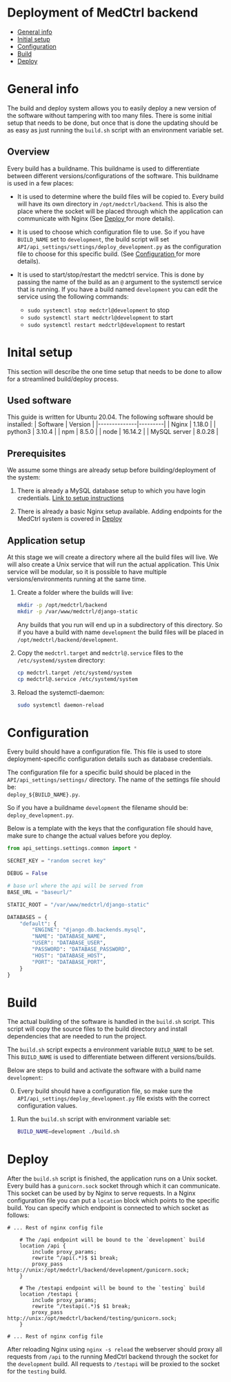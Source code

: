 # Deployment of MedCtrl backend

* [ General info ](#general)
* [ Initial setup ](#initSetup)
* [ Configuration ](#configuration)
* [ Build ](#build)
* [ Deploy ](#deploy)

<a name="general"></a>
# General info

The build and deploy system allows you to easily deploy a new version of the software without tampering with too many files.
There is some initial setup that needs to be done, but once that is done the updating should be as easy as just running the `build.sh` script with an environment variable set.

## Overview

Every build has a buildname. This buildname is used to differentiate between different versions/configurations of the software. This buildname is used in a few places:


* It is used to determine where the build files will be copied to. Every build will have its own directory in `/opt/medctrl/backend`. This is also the place where the socket will be placed through which the application can communicate with Nginx (See [ Deploy ](#deploy) for more details).

* It is used to choose which configuration file to use. So if you have `BUILD_NAME` set to `development`, the build script will set `API/api_settings/settings/deploy_development.py` as the configuration file to choose for this specific build. (See [ Configuration ](#configuration) for more details).

* It is used to start/stop/restart the medctrl service. This is done by passing the name of the build as an `@` argument to the systemctl service that is running. If you have a build named `development` you can edit the service using the following commands:
    * `sudo systemctl stop medctrl@development` to stop
    * `sudo systemctl start medctrl@development` to start
    * `sudo systemctl restart medctrl@development` to restart


<a name="initSetup"></a>
# Inital setup

This section will describe the one time setup that needs to be done to allow for a streamlined build/deploy process.

## Used software

This guide is written for Ubuntu 20.04. The following software should be installed:
| Software     | Version |
|--------------|---------|
| Nginx        | 1.18.0  |
| python3      | 3.10.4  |
| npm          | 8.5.0   |
| node         | 16.14.2 |
| MySQL server | 8.0.28  |

## Prerequisites
We assume some things are already setup before building/deployment of the system:
1. There is already a MySQL database setup to which you have login credentials. [ Link to setup instructions ](https://www.digitalocean.com/community/tutorials/how-to-install-mysql-on-ubuntu-20-04)

2. There is already a basic Nginx setup available. Adding endpoints for the MedCtrl system is covered in [ Deploy ](#deploy)

## Application setup

At this stage we will create a directory where all the build files will live. We will also create a Unix service that will run the actual application. This Unix service will be modular, so it is possible to have multiple versions/environments running at the same time.


1. Create a folder where the builds will live:
    ```bash
    mkdir -p /opt/medctrl/backend
    mkdir -p /var/www/medctrl/django-static
    ```
    Any builds that you run will end up in a subdirectory of this directory. So if you have a build with name `development` the build files will be placed in `/opt/medctrl/backend/development`.

2. Copy the `medctrl.target` and `medctrl@.service` files to the `/etc/systemd/system` directory:
    ```bash
    cp medctrl.target /etc/systemd/system
    cp medctrl@.service /etc/systemd/system
    ```

3. Reload the systemctl-daemon:
    ```bash
    sudo systemctl daemon-reload
    ```

<a name="configuration"></a>
# Configuration

Every build should have a configuration file. This file is used to store deployment-specific configuration details such as database credentials.

The configuration file for a specific build should be placed in the `API/api_settings/settings/` directory. The name of the settings file should be: \
`deploy_${BUILD_NAME}.py`.

So if you have a buildname `development` the filename should be: \
`deploy_development.py`.

Below is a template with the keys that the configuration file should have, make sure to change the actual values before you deploy.
```py
from api_settings.settings.common import *

SECRET_KEY = "random secret key"

DEBUG = False

# base url where the api will be served from
BASE_URL = "baseurl/"

STATIC_ROOT = "/var/www/medctrl/django-static"

DATABASES = {
    "default": {
        "ENGINE": "django.db.backends.mysql",
        "NAME": "DATABASE_NAME",
        "USER": "DATABASE_USER",
        "PASSWORD": "DATABASE_PASSWORD",
        "HOST": "DATABASE_HOST",
        "PORT": "DATABASE_PORT",
    }
}
```

<a name="build"></a>
# Build

The actual building of the software is handled in the `build.sh` script. This script will copy the source files to the build directory and install dependencies that are needed to run the project.

The `build.sh` script expects a environment variable `BUILD_NAME` to be set. This `BUILD_NAME` is used to differentiate between different versions/builds.

Below are steps to build and activate the software with a build name `development`:

0. Every build should have a configuration file, so make sure the `API/api_settings/deploy_development.py` file exists with the correct configuration values.

1. Run the `build.sh` script with environment variable set:
    ```bash
    BUILD_NAME=development ./build.sh
    ```

<a name="deploy"></a>
# Deploy

After the `build.sh` script is finished, the application runs on a Unix socket. Every build has a `gunicorn.sock` socket through which it can communicate. This socket can be used by by Nginx to serve requests. In a Nginx configuration file you can put a `location` block which points to the specific build. You can specify which endpoint is connected to which socket as follows:
```nginx
# ... Rest of nginx config file

    # The /api endpoint will be bound to the `development` build
    location /api {
        include proxy_params;
        rewrite ^/api(.*)$ $1 break;
        proxy_pass http://unix:/opt/medctrl/backend/development/gunicorn.sock;
    }

    # The /testapi endpoint will be bound to the `testing` build
    location /testapi {
        include proxy_params;
        rewrite ^/testapi(.*)$ $1 break;
        proxy_pass http://unix:/opt/medctrl/backend/testing/gunicorn.sock;
    }

# ... Rest of nginx config file
```

After reloading Nginx using `nginx -s reload` the webserver should proxy all requests from `/api` to the running MedCtrl backend through the socket for the `development` build. All requests to `/testapi` will be proxied to the socket for the `testing` build.
